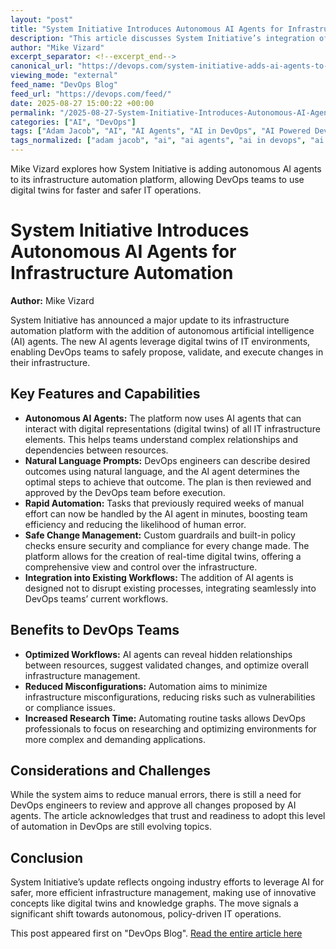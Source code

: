```yaml
---
layout: "post"
title: "System Initiative Introduces Autonomous AI Agents for Infrastructure Automation"
description: "This article discusses System Initiative’s integration of autonomous AI agents into its infrastructure automation platform. The AI agents use digital twins to allow DevOps teams to optimize IT infrastructure by proposing, validating, and automating changes while ensuring compliance and operational efficiency."
author: "Mike Vizard"
excerpt_separator: <!--excerpt_end-->
canonical_url: "https://devops.com/system-initiative-adds-ai-agents-to-infrastructure-automation-platform/?utm_source=rss&utm_medium=rss&utm_campaign=system-initiative-adds-ai-agents-to-infrastructure-automation-platform"
viewing_mode: "external"
feed_name: "DevOps Blog"
feed_url: "https://devops.com/feed/"
date: 2025-08-27 15:00:22 +00:00
permalink: "/2025-08-27-System-Initiative-Introduces-Autonomous-AI-Agents-for-Infrastructure-Automation.html"
categories: ["AI", "DevOps"]
tags: ["Adam Jacob", "AI", "AI Agents", "AI in DevOps", "AI Powered DevOps", "Automation Platform", "Autonomous AI", "Business Of DevOps", "Cloud Automation", "Compliance Guardrails", "DevOps", "DevOps Automation", "DevOps Engineers", "DevOps Workflows", "Digital Twin", "IaC", "Infrastructure Automation", "Infrastructure Misconfigurations", "Infrastructure Optimization", "Infrastructure Resilience", "IT Infrastructure Management", "IT Operations", "Knowledge Graph", "Natural Language Prompts", "Policy Checks", "Posts", "Social Facebook", "Social LinkedIn", "Social X", "System Initiative"]
tags_normalized: ["adam jacob", "ai", "ai agents", "ai in devops", "ai powered devops", "automation platform", "autonomous ai", "business of devops", "cloud automation", "compliance guardrails", "devops", "devops automation", "devops engineers", "devops workflows", "digital twin", "iac", "infrastructure automation", "infrastructure misconfigurations", "infrastructure optimization", "infrastructure resilience", "it infrastructure management", "it operations", "knowledge graph", "natural language prompts", "policy checks", "posts", "social facebook", "social linkedin", "social x", "system initiative"]
---
```


Mike Vizard explores how System Initiative is adding autonomous AI agents to its infrastructure automation platform, allowing DevOps teams to use digital twins for faster and safer IT operations.<!--excerpt_end-->

# System Initiative Introduces Autonomous AI Agents for Infrastructure Automation

**Author:** Mike Vizard

System Initiative has announced a major update to its infrastructure automation platform with the addition of autonomous artificial intelligence (AI) agents. The new AI agents leverage digital twins of IT environments, enabling DevOps teams to safely propose, validate, and execute changes in their infrastructure.

## Key Features and Capabilities

- **Autonomous AI Agents:** The platform now uses AI agents that can interact with digital representations (digital twins) of all IT infrastructure elements. This helps teams understand complex relationships and dependencies between resources.
- **Natural Language Prompts:** DevOps engineers can describe desired outcomes using natural language, and the AI agent determines the optimal steps to achieve that outcome. The plan is then reviewed and approved by the DevOps team before execution.
- **Rapid Automation:** Tasks that previously required weeks of manual effort can now be handled by the AI agent in minutes, boosting team efficiency and reducing the likelihood of human error.
- **Safe Change Management:** Custom guardrails and built-in policy checks ensure security and compliance for every change made. The platform allows for the creation of real-time digital twins, offering a comprehensive view and control over the infrastructure.
- **Integration into Existing Workflows:** The addition of AI agents is designed not to disrupt existing processes, integrating seamlessly into DevOps teams’ current workflows.

## Benefits to DevOps Teams

- **Optimized Workflows:** AI agents can reveal hidden relationships between resources, suggest validated changes, and optimize overall infrastructure management.
- **Reduced Misconfigurations:** Automation aims to minimize infrastructure misconfigurations, reducing risks such as vulnerabilities or compliance issues.
- **Increased Research Time:** Automating routine tasks allows DevOps professionals to focus on researching and optimizing environments for more complex and demanding applications.

## Considerations and Challenges

While the system aims to reduce manual errors, there is still a need for DevOps engineers to review and approve all changes proposed by AI agents. The article acknowledges that trust and readiness to adopt this level of automation in DevOps are still evolving topics.

## Conclusion

System Initiative’s update reflects ongoing industry efforts to leverage AI for safer, more efficient infrastructure management, making use of innovative concepts like digital twins and knowledge graphs. The move signals a significant shift towards autonomous, policy-driven IT operations.

This post appeared first on "DevOps Blog". [Read the entire article here](https://devops.com/system-initiative-adds-ai-agents-to-infrastructure-automation-platform/?utm_source=rss&utm_medium=rss&utm_campaign=system-initiative-adds-ai-agents-to-infrastructure-automation-platform)
